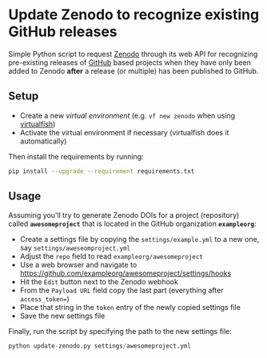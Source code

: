 # Update Zenodo to recognize existing GitHub releases

Simple Python script to request [Zenodo][1] through its web API for recognizing
pre-existing releases of [GitHub][2] based projects when they have only been
added to Zenodo **after** a release (or multiple) has been published to GitHub.

## Setup

* Create a new *virtual environment* (e.g. `vf new zenodo` when using
  [virtualfish][3])
* Activate the virtual environment if necessary (virtualfish does it
  automatically)

Then install the requirements by running:

```bash
pip install --upgrade --requirement requirements.txt
```

## Usage

Assuming you'll try to generate Zenodo DOIs for a project (repository) called
**`awesomeproject`** that is located in the GitHub organization
**`exampleorg`**:

* Create a settings file by copying the `settings/example.yml` to a new one, say
  `settings/aweseomproject.yml`
* Adjust the `repo` field to read `exampleorg/awesomeproject`
* Use a web browser and navigate to
  <https://github.com/exampleorg/awesomeproject/settings/hooks>
* Hit the `Edit` button next to the Zenodo webhook
* From the `Payload URL` field copy the last part (everything after
  `access_token=`)
* Place that string in the `token` entry of the newly copied settings file
* Save the new settings file

Finally, run the script by specifying the path to the new settings file:

```Python
python update-zenodo.py settings/awesomeproject.yml
```

[1]: https://zenodo.org
[2]: https://github.com
[3]: https://virtualfish.readthedocs.io
